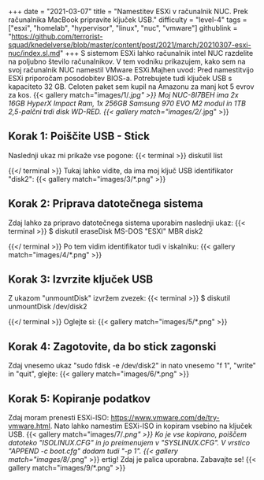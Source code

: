 +++
date = "2021-03-07"
title = "Namestitev ESXi v računalnik NUC. Prek računalnika MacBook pripravite ključek USB."
difficulty = "level-4"
tags = ["esxi", "homelab", "hypervisor", "linux", "nuc", "vmware"]
githublink = "https://github.com/terrorist-squad/knedelverse/blob/master/content/post/2021/march/20210307-esxi-nuc/index.sl.md"
+++
S sistemom ESXi lahko računalnik intel NUC razdelite na poljubno število računalnikov. V tem vodniku prikazujem, kako sem na svoj računalnik NUC namestil VMware ESXi.Majhen uvod: Pred namestitvijo ESXi priporočam posodobitev BIOS-a. Potrebujete tudi ključek USB s kapaciteto 32 GB. Celoten paket sem kupil na Amazonu za manj kot 5 evrov za kos.
{{< gallery match="images/1/*.jpg" >}}
Moj NUC-8I7BEH ima 2x 16GB HyperX Impact Ram, 1x 256GB Samsung 970 EVO M2 modul in 1TB 2,5-palčni trdi disk WD-RED.
{{< gallery match="images/2/*.jpg" >}}

## Korak 1: Poiščite USB - Stick
Naslednji ukaz mi prikaže vse pogone:
{{< terminal >}}
diskutil list

{{</ terminal >}}
Tukaj lahko vidite, da ima moj ključ USB identifikator "disk2":
{{< gallery match="images/3/*.png" >}}

## Korak 2: Priprava datotečnega sistema
Zdaj lahko za pripravo datotečnega sistema uporabim naslednji ukaz:
{{< terminal >}}
$ diskutil eraseDisk MS-DOS "ESXI" MBR disk2

{{</ terminal >}}
Po tem vidim identifikator tudi v iskalniku:
{{< gallery match="images/4/*.png" >}}

## Korak 3: Izvrzite ključek USB
Z ukazom "unmountDisk" izvržem zvezek:
{{< terminal >}}
$ diskutil unmountDisk /dev/disk2

{{</ terminal >}}
Oglejte si:
{{< gallery match="images/5/*.png" >}}

## Korak 4: Zagotovite, da bo stick zagonski
Zdaj vnesemo ukaz "sudo fdisk -e /dev/disk2" in nato vnesemo "f 1", "write" in "quit", glejte:
{{< gallery match="images/6/*.png" >}}

## Korak 5: Kopiranje podatkov
Zdaj moram prenesti ESXi-ISO: https://www.vmware.com/de/try-vmware.html. Nato lahko namestim ESXi-ISO in kopiram vsebino na ključek USB.
{{< gallery match="images/7/*.png" >}}
Ko je vse kopirano, poiščem datoteko "ISOLINUX.CFG" in jo preimenujem v "SYSLINUX.CFG". V vrstico "APPEND -c boot.cfg" dodam tudi "-p 1".
{{< gallery match="images/8/*.png" >}}
ertig! Zdaj je palica uporabna. Zabavajte se!
{{< gallery match="images/9/*.png" >}}
